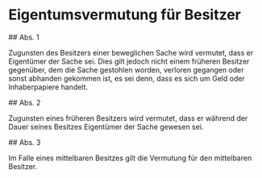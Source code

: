 # Eigentumsvermutung für Besitzer



\#\# Abs. 1

 Zugunsten des Besitzers einer beweglichen Sache wird vermutet, dass er Eigentümer der Sache sei. Dies gilt jedoch nicht einem früheren Besitzer gegenüber, dem die Sache gestohlen worden, verloren gegangen oder sonst abhanden gekommen ist, es sei denn, dass es sich um Geld oder Inhaberpapiere handelt.

\#\# Abs. 2

 Zugunsten eines früheren Besitzers wird vermutet, dass er während der Dauer seines Besitzes Eigentümer der Sache gewesen sei.

\#\# Abs. 3

 Im Falle eines mittelbaren Besitzes gilt die Vermutung für den mittelbaren Besitzer. 

